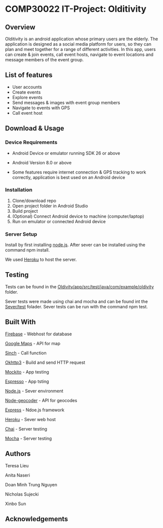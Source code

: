 # COMP30022 IT-Project: Olditivity

## Overview 

Olditivity is an android application whose primary users are the elderly. The application is designed as a social media platform for users, so they can plan and meet together for a range of different activities. In this app, users can create & join events, call event hosts, navigate to event locations and message members of the event group.

## List of features 
* User accounts
* Create events
* Explore events
* Send messages & images with event group members
* Navigate to events with GPS
* Call event host 

## Download & Usage 
### Device Requirements 
* Android Device or emulator running SDK 26 or above 
* Android Version 8.0 or above 

* Some features require internet connection & GPS tracking to work correctly, application is best used on an Android device 

### Installation
1. Clone/download repo
2. Open project folder in Android Studio
3. Build project
4. (Optional) Connect Android device to machine (computer/laptop)
5. Run on emulator or connected Android device

### Server Setup 

Install by first installing [node.js](https://nodejs.org/en/). After sever can be installed using the command npm install.

We used [Heroku](https://heroku.com/) to host the server.


## Testing 
Tests can be found in the [Oldivity/app/src/test/java/com/example/oldivity](https://github.com/COMP30022-18/Oldtivity_server/tree/UI/Oldivity/app/src/test/java/com/example/oldivity) folder.

Sever tests were made using chai and mocha and can be found int the [Sever/test](https://github.com/COMP30022-18/Oldtivity_server/tree/UI/Server/test) folader. Sever tests can be run with the command npm test.

## Built With 
[Firebase](https://firebase.google.com/) - Webhost for database

[Google Maps](https://developers.google.com/maps/documentation/javascript/directions) - API for map

[Sinch](https://www.sinch.com/) - Call function

[Okhttp3](https://github.com/square/okhttp) - Build and send HTTP request

[Mockito](https://site.mockito.org/) - App testing

[Espresso](https://developer.android.com/training/testing/espresso/) - App tsting

[Node.js](https://nodejs.org/en/) - Sever environment

[Node-geocoder](https://www.npmjs.com/package/node-geocoder) - API for geocodes

[Express](https://expressjs.com/) - Ndoe.js framework

[Heroku](https://www.heroku.com/) - Sever web host

[Chai](https://www.chaijs.com/) - Server testing

[Mocha](https://mochajs.org/) - Server testing




## Authors

  Teresa Lieu
  
  Anita Naseri
  
  Doan Minh Trung Nguyen
  
  Nicholas Sujecki
  
  Xinbo Sun

## Acknowledgements


